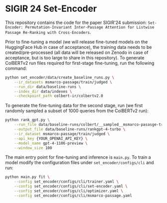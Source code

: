 # SIGIR 24 Set-Encoder

This repository contains the code for the paper SIGIR'24 submission: `Set-Encoder: Permutation-Invariant Inter-Passage Attention for Listwise Passage Re-Ranking with Cross-Encoders`.

Prior to fine-tuning a model (we will release fine-tuned models on the HuggingFace Hub in case of acceptance), the training data needs to be created/pre-processed (all data will be released on Zenodo in case of acceptance, but is too large to share in this repository). To generate ColBERTv2 run files required for first-stage fine-tuning, run the following command:

```sh
python set_encoder/data/create_baseline_runs.py \
    --ir_datasets msmarco-passage/train/judged \
    --run_dir data/baseline-runs \
    --index_dir data/indexes \
    --checkpoint_path colbert-ir/colbertv2.0
```

To generate the fine-tuning data for the second stage, run (we first randomly sampled a subset of 1000 queries from the ColBERTv2 run):

```sh
python rank_gpt.py \
    --run_file data/baseline-runs/colbert/__sampled__msmarco-pasasge-train-judged.run \
    --output_file data/baseline-runs/rankgpt-4-turbo \
    --ir_dataset msmarco-passage/train/judged \
    --api_key {YOUR_OPENAI_API_KEY} \
    --model_name gpt-4-1106-preview \
    --window_size 100
```

The main entry point for fine-tuning and inference is `main.py`. To train a model modify the configuration files under `set_encoder/configs/cli` and run:

```sh
python main.py fit \
    --config set_encoder/configs/cli/trainer.yaml \
    --config set_encoder/configs/cli/set-encoder.yaml \
    --config set_encoder/configs/cli/optimizer.yaml \
    --config set_encoder/configs/cli/msmarco-passage.yaml
```


